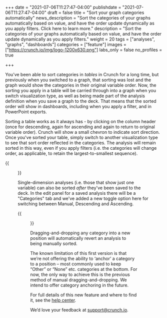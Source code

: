 +++
date = "2021-07-06T11:27:47-04:00"
publishdate = "2021-07-06T11:27:47-04:00"
draft = false
title = "Sort your graph categories automatically"
news_description = "Sort the categories of your graphs automatically based on value, and have the order update dynamically as you apply filters. Click here to learn more."
description = "Sort the categories of your graphs automatically based on value, and have the order update dynamically as you apply filters."
weight = 20
tags = ["analyses", "graphs", "dashboards"]
categories = ["feature"]
images = ["https://crunch.io/img/logo-1200x630.png"]
labs_only = false
no_profiles = true

+++

You’ve been able to sort categories in *tables* in Crunch for a long time, but previously when you switched to a graph, that sorting was lost and the graph would show the categories in their original variable order. Now, the sorting you apply in a table will be carried through into a graph when you switch visualization type, as well as being made part of the analysis definition when you save a graph to the deck. That means that the sorted order will show in dashboards, including when you apply a filter, and in PowerPoint exports.

Sorting a table works as it always has - by clicking on the column header (once for descending, again for ascending and again to return to original variable order). Crunch will show a small chevron to indicate sort direction. Once you've sorted your table, simply switch to another visualization type to see that sort order reflected in the categories. The analysis will remain sorted in this way, even if you apply filters (i.e. the categories will change order, as applicable, to retain the largest-to-smallest sequence).

{{<figure src="https://crunch.io/dev/features/images/sort-by-value_01.jpg" class="img-fluid">}}

Single-dimension analyses (i.e. those that show just one variable) can also be sorted *after* they've been saved to the deck. In the edit panel for a saved analysis there will be a "Categories" tab and we've added a new toggle option here for switching between Manual, Descending and Ascending.

{{<figure src="https://crunch.io/dev/features/images/sort-by-value_02.jpg" class="img-fluid">}}

Dragging-and-dropping any category into a new position will automatically revert an analysis to being manually sorted.

The known limitation of this first version is that we’re not offering the ability to ‘anchor’ a category to a position – most commonly used to keep “Other” or “None” etc. categories at the bottom. For now, the only way to achieve this is the previous method of manual dragging-and-dropping. We intend to offer category anchoring in the future.

For full details of this new feature and where to find it, see the [help center](https://help.crunch.io/hc/en-us/articles/360039306152-Tables-and-charts-with-drag-and-drop#sort-tables-graphs).

We’d love your feedback at [support@crunch.io](mailto:support@crunch.io).
